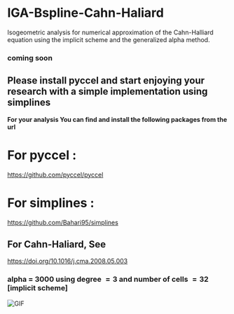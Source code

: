 # IGA-Bspline-Cahn-Haliard
Isogeometric analysis for numerical approximation of the Cahn-Halliard equation using the implicit scheme and the generalized alpha method.

### coming soon

## Please install pyccel and start enjoying your research with a simple implementation using simplines

**For your analysis You can find and install the following packages from the url**

# For pyccel :
  
  https://github.com/pyccel/pyccel

# For simplines :

  https://github.com/Bahari95/simplines

## For Cahn-Haliard, See
  https://doi.org/10.1016/j.cma.2008.05.003
### alpha = 3000 using degree $= 3$ and number of cells $= 32$ [implicit scheme]
![GIF](https://github.com/Bahari95/IGA-Bspline-Cahn-Haliard/blob/main/implicit_scheme/cahn_haliard.gif)

